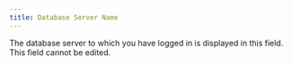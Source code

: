 ```yaml
---
title: Database Server Name
---
```



The database server to which you have logged in is displayed in this field. This field cannot be edited.<font face='verdana'> </font>
